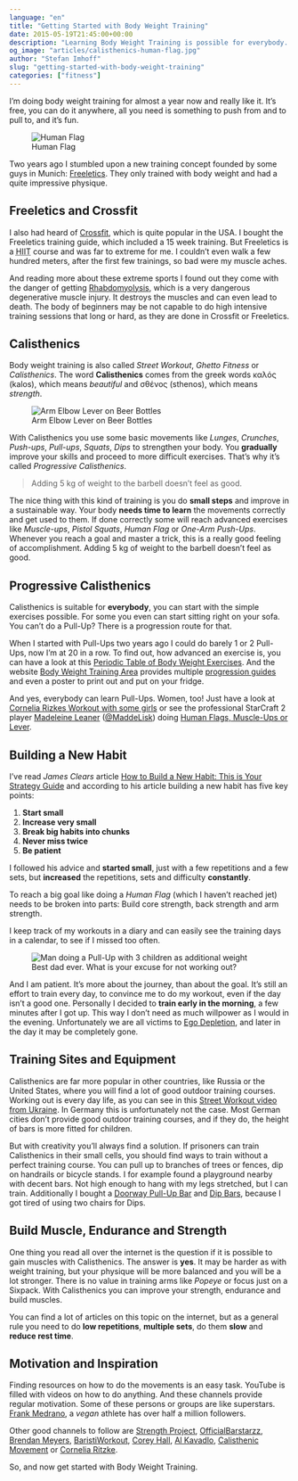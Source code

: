 ```yaml
---
language: "en"
title: "Getting Started with Body Weight Training"
date: 2015-05-19T21:45:00+00:00
description: "Learning Body Weight Training is possible for everybody. It’s free, you can do it anywhere, you need no gym or expensive equipment to train and you can improve constantly."
og_image: "articles/calisthenics-human-flag.jpg"
author: "Stefan Imhoff"
slug: "getting-started-with-body-weight-training"
categories: ["fitness"]
---
```


I’m doing body weight training for almost a year now and really like it. It’s free, you can do it anywhere, all you need is something to push from and to pull to, and it’s fun.

<figure class="image-figure">
  <img src="/assets/images/articles/2015/getting-started-with-body-weight-training/calisthenics-human-flag.jpg" alt="Human Flag">
  <figcaption>
  Human Flag
  </figcaption>
</figure>


Two years ago I stumbled upon a new training concept founded by some guys in Munich: [Freeletics](https://www.freeletics.com/). They only trained with body weight and had a quite impressive physique.

## Freeletics and Crossfit

I also had heard of [Crossfit](https://www.crossfit.com/), which is quite popular in the USA. I bought the Freeletics training guide, which included a 15 week training. But Freeletics is a <abbr title="High-Intensity Interval Training">HIIT</abbr> course and was far to extreme for me. I couldn’t even walk a few hundred meters, after the first few trainings, so bad were my muscle aches.

And reading more about these extreme sports I found out they come with the danger of getting [Rhabdomyolysis](https://medium.com/@ericrobertson/crossfits-dirty-little-secret-97bcce70356d), which is a very dangerous degenerative muscle injury. It destroys the muscles and can even lead to death. The body of beginners may be not capable to do high intensive training sessions that long or hard, as they are done in Crossfit or Freeletics.

## Calisthenics

Body weight training is also called *Street Workout*, *Ghetto Fitness* or *Calisthenics*. The word **Calisthenics** comes from the greek words καλός (kalos), which means *beautiful* and σθένος (sthenos), which means *strength*.

<figure class="image-figure">
  <img src="/assets/images/articles/2015/getting-started-with-body-weight-training/calisthenics-arm-elbow-lever.jpg" alt="Arm Elbow Lever on Beer Bottles">
  <figcaption>
  Arm Elbow Lever on Beer Bottles
  </figcaption>
</figure>


With Calisthenics you use some basic movements like *Lunges*, *Crunches*, *Push-ups*, *Pull-ups*, *Squats*, *Dips* to strengthen your body. You **gradually** improve your skills and proceed to more difficult exercises. That’s why it’s called *Progressive Calisthenics*.

<blockquote lang="en" class="pullquote">
  <p>Adding 5 kg of weight to the barbell doesn’t feel as&nbsp;good.</p>
</blockquote>

The nice thing with this kind of training is you do **small steps** and improve in a sustainable way. Your body **needs time to learn** the movements correctly and get used to them. If done correctly some will reach advanced exercises like *Muscle-ups*, *Pistol Squats*, *Human Flag* or *One-Arm Push-Ups*. Whenever you reach a goal and master a trick, this is a really good feeling of accomplishment. Adding 5 kg of weight to the barbell doesn’t feel as good.

## Progressive Calisthenics

Calisthenics is suitable for **everybody**, you can start with the simple exercises possible. For some you even can start sitting right on your sofa. You can’t do a Pull-Up? There is a progression route for that.

When I started with Pull-Ups two years ago I could do barely 1 or 2 Pull-Ups, now I’m at 20 in a row. To find out, how advanced an exercise is, you can have a look at this [Periodic Table of Body Weight Exercises](http://strength.stack52.com/periodic-table-of-bodyweight-exercises/). And the website [Body Weight Training Area](http://bodyweighttrainingarena.com/) provides multiple [progression guides](http://bodyweighttrainingarena.com/progressive-calisthenics/) and even a poster to print out and put on your fridge.

And yes, everybody can learn Pull-Ups. Women, too! Just have a look at [Cornelia Rizkes Workout with some girls](https://www.youtube.com/watch?v=FfClYaCzx5U) or see the professional StarCraft 2 player [Madeleine Leaner](https://www.youtube.com/user/MaddeLisk) ([@MaddeLisk](https://twitter.com/maddelisk)) doing [Human Flags, Muscle-Ups or Lever](https://www.youtube.com/watch?v=-ag2gAcbp9M).

## Building a New Habit

I’ve read *James Clears* article [How to Build a New Habit: This is Your Strategy Guide](https://jamesclear.com/habit-guide) and according to his article building a new habit has five key points:

1. **Start small**
2. **Increase very small**
3. **Break big habits into chunks**
4. **Never miss twice**
5. **Be patient**

I followed his advice and **started small**, just with a few repetitions and a few sets, but **increased** the repetitions, sets and difficulty **constantly**.

To reach a big goal like doing a *Human Flag* (which I haven’t reached jet) needs to be broken into parts: Build core strength, back strength and arm strength.

I keep track of my workouts in a diary and can easily see the training days in a calendar, to see if I missed too often.

<figure class="image-figure">
  <img src="/assets/images/articles/2015/getting-started-with-body-weight-training/calisthenics-best-dad-ever.jpg" alt="Man doing a Pull-Up with 3 children as additional weight">
  <figcaption>
  Best dad ever. What is your excuse for not working out?
  </figcaption>
</figure>


And I am patient. It’s more about the journey, than about the goal. It’s still an effort to train every day, to convince me to do my workout, even if the day isn’t a good one. Personally I decided to **train early in the morning**, a few minutes after I got up. This way I don’t need as much willpower as I would in the evening. Unfortunately we are all victims to [Ego Depletion](https://en.wikipedia.org/wiki/Ego_depletion), and later in the day it may be completely gone.

## Training Sites and Equipment

Calisthenics are far more popular in other countries, like Russia or the United States, where you will find a lot of good outdoor training courses. Working out is every day life, as you can see in this [Street Workout video from Ukraine](https://www.youtube.com/watch?v=bvLQZVnz5WM). In Germany this is unfortunately not the case. Most German cities don’t provide good outdoor training courses, and if they do, the height of bars is more fitted for children.

But with creativity you’ll always find a solution. If prisoners can train Calisthenics in their small cells, you should find ways to train without a perfect training course. You can pull up to branches of trees or fences, dip on handrails or bicycle stands. I for example found a playground nearby with decent bars. Not high enough to hang with my legs stretched, but I can train. Additionally I bought a [Doorway Pull-Up Bar](http://www.amazon.de/gp/product/B00EZ24BC2?ie=UTF8&tag=kogakurede-21&linkCode=as2&camp=1638&creative=6742&creativeASIN=3924862397) and [Dip Bars](http://www.amazon.de/gp/product/B0088I92VY?ie=UTF8&tag=kogakurede-21&linkCode=as2&camp=1638&creative=6742&creativeASIN=3924862397), because I got tired of using two chairs for Dips.

## Build Muscle, Endurance and Strength

One thing you read all over the internet is the question if it is possible to gain muscles with Calisthenics. The answer is **yes**. It may be harder as with weight training, but your physique will be more balanced and you will be a lot stronger. There is no value in training arms like *Popeye* or focus just on a Sixpack. With Calisthenics you can improve your strength, endurance and build muscles.

You can find a lot of articles on this topic on the internet, but as a general rule you need to do **low repetitions**, **multiple sets**, do them **slow** and **reduce rest time**.

## Motivation and Inspiration

Finding resources on how to do the movements is an easy task. YouTube is filled with videos on how to do anything. And these channels provide regular motivation. Some of these persons or groups are like superstars. [Frank Medrano]( https://www.youtube.com/watch?v=mvJHw64fxgQ), a *vegan* athlete has over half a million followers.

Other good channels to follow are [Strength Project](https://www.youtube.com/user/strengthproject), [OfficialBarstarzz](https://www.youtube.com/user/OfficialBarstarzz), [Brendan Meyers](https://www.youtube.com/user/leftyjrpro), [BaristiWorkout](https://www.youtube.com/user/baristiworkout), [Corey Hall](https://www.youtube.com/user/cth38881), [Al Kavadlo](https://www.youtube.com/user/alkavadlo), [Calisthenic Movement](https://www.youtube.com/user/Calisthenicmovement) or [Cornelia Ritzke](https://www.youtube.com/user/ConnyBerlin).

So, and now get started with Body Weight Training.
